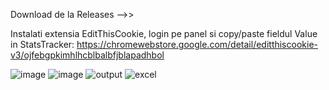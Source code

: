 Download de la Releases -->>
 
Instalati extensia EditThisCookie, login pe panel si copy/paste fieldul Value in StatsTracker: https://chromewebstore.google.com/detail/editthiscookie-v3/ojfebgpkimhlhcblbalbfjblapadhbol

![image](https://github.com/user-attachments/assets/3384b04b-1577-49b0-9161-da165dd806cd)
![image](https://github.com/user-attachments/assets/c1a65e95-35dc-4a3c-9ac4-9893d6739b16)
![output](https://github.com/BeyondOwn/Stats-Tracker/assets/47278131/5ecc01de-be49-49aa-b519-0fa577f86403)
![excel](https://github.com/BeyondOwn/Stats-Tracker/assets/47278131/4ee29249-eca0-468b-8377-7dfbf309d5de)
